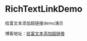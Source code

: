 # RichTextLinkDemo
给富文本添加超链接demo演示

博客地址：[给富文本添加超链接](https://zhengry.github.io/2019/09/16/%E7%BB%99%E5%AF%8C%E6%96%87%E6%9C%AC%E6%B7%BB%E5%8A%A0%E8%B6%85%E9%93%BE%E6%8E%A5/)
